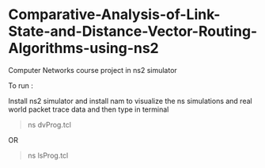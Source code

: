 # Comparative-Analysis-of-Link-State-and-Distance-Vector-Routing-Algorithms-using-ns2
Computer Networks course project in ns2 simulator



To run :

Install ns2 simulator and install nam to visualize the ns simulations and real world packet trace data
and then type in terminal
>ns dvProg.tcl

  OR

>ns lsProg.tcl
